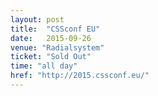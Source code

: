 ```yaml
---
layout: post
title:  "CSSconf EU"
date:   2015-09-26
venue: "Radialsystem"
ticket: "Sold Out"
time: "all day"
href: "http://2015.cssconf.eu/"
---
```

<!-- fill in the URL of your event host page if you haven't enough information for a detail page, so the event link won't point on the detail page at all -->
